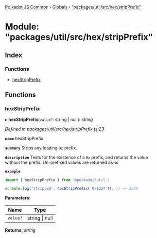 [Polkadot JS Common](../README.md) › [Globals](../globals.md) › ["packages/util/src/hex/stripPrefix"](_packages_util_src_hex_stripprefix_.md)

# Module: "packages/util/src/hex/stripPrefix"

## Index

### Functions

* [hexStripPrefix](_packages_util_src_hex_stripprefix_.md#hexstripprefix)

## Functions

###  hexStripPrefix

▸ **hexStripPrefix**(`value?`: string | null): *string*

*Defined in [packages/util/src/hex/stripPrefix.ts:23](https://github.com/polkadot-js/common/blob/9d145e72/packages/util/src/hex/stripPrefix.ts#L23)*

**`name`** hexStripPrefix

**`summary`** Strips any leading `0x` prefix.

**`description`** 
Tests for the existence of a `0x` prefix, and returns the value without the prefix. Un-prefixed values are returned as-is.

**`example`** 
<BR>

```javascript
import { hexStripPrefix } from '@polkadot/util';

console.log('stripped', hexStripPrefix('0x1234')); // => 1234
```

**Parameters:**

Name | Type |
------ | ------ |
`value?` | string &#124; null |

**Returns:** *string*
